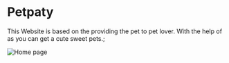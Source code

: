# Petpaty
This Website is based on the providing the pet to pet lover. 
With the help of as you can get a cute sweet pets.;

![Home page]("dog-src.png")
